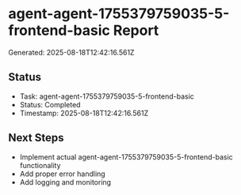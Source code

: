 # agent-agent-1755379759035-5-frontend-basic Report

Generated: 2025-08-18T12:42:16.561Z

## Status
- Task: agent-agent-1755379759035-5-frontend-basic
- Status: Completed
- Timestamp: 2025-08-18T12:42:16.561Z

## Next Steps
- Implement actual agent-agent-1755379759035-5-frontend-basic functionality
- Add proper error handling
- Add logging and monitoring
